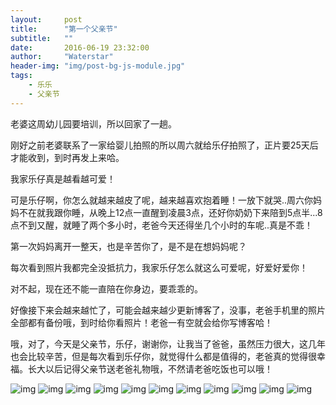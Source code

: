 ```yaml
---
layout:     post
title:      "第一个父亲节"
subtitle:   ""
date:       2016-06-19 23:32:00
author:     "Waterstar"
header-img: "img/post-bg-js-module.jpg"
tags:
    - 乐乐
    - 父亲节
---
```


老婆这周幼儿园要培训，所以回家了一趟。

刚好之前老婆联系了一家给婴儿拍照的所以周六就给乐仔拍照了，正片要25天后才能收到，到时再发上来哈。

我家乐仔真是越看越可爱！

可是乐仔啊，你怎么就越来越皮了呢，越来越喜欢抱着睡！一放下就哭..周六你妈妈不在就我跟你睡，从晚上12点一直醒到凌晨3点，还好你奶奶下来陪到5点半...8点不到又醒，就睡了两个多小时，老爸今天还得坐几个小时的车呢..真是不乖！

第一次妈妈离开一整天，也是辛苦你了，是不是在想妈妈呢？

每次看到照片我都完全没抵抗力，我家乐仔怎么就这么可爱呢，好爱好爱你！

对不起，现在还不能一直陪在你身边，要乖乖的。

好像接下来会越来越忙了，可能会越来越少更新博客了，没事，老爸手机里的照片全部都有备份哦，到时给你看照片！老爸一有空就会给你写博客哈！

哦，对了，今天是父亲节，乐仔，谢谢你，让我当了爸爸，虽然压力很大，这几年也会比较辛苦，但是每次看到乐仔你，就觉得什么都是值得的，老爸真的觉得很幸福。长大以后记得父亲节送老爸礼物哦，不然请老爸吃饭也可以哦！

![img](/img/in-post/first-father-day/1.jpg)
![img](/img/in-post/first-father-day/2.jpg)
![img](/img/in-post/first-father-day/3.jpg)
![img](/img/in-post/first-father-day/4.jpg)
![img](/img/in-post/first-father-day/5.jpg)
![img](/img/in-post/first-father-day/6.jpg)
![img](/img/in-post/first-father-day/7.jpg)
![img](/img/in-post/first-father-day/8.jpg)
![img](/img/in-post/first-father-day/9.jpg)
![img](/img/in-post/first-father-day/10.jpg)
![img](/img/in-post/first-father-day/11.jpg)

